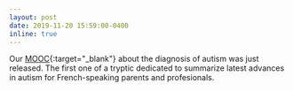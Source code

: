 ```yaml
---
layout: post
date: 2019-11-20 15:59:00-0400
inline: true
---
```


Our [MOOC](https://moocs.unige.ch/liste-de-cours/liste-des-cours-3/troubles-du-spectre-de-lautisme-diagnostic){:target="\_blank"} about the diagnosis of autism was just released. The first one of a tryptic dedicated to summarize latest advances in autism for French-speaking parents and profesionals.    
